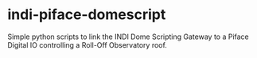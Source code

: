 # indi-piface-domescript
Simple python scripts to link the INDI Dome Scripting Gateway to a Piface Digital IO controlling a Roll-Off Observatory roof.
